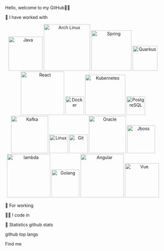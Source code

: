 Hello, welcome to my GitHub👋🎉
							   

🌱 I have worked with


<p align="center">
  <img src="https://www.vectorlogo.zone/logos/java/java-ar21.svg" width="110" alt="Java" />
  <img src="https://archlinux.org/static/logos/archlinux-logo-dark-scalable.svg" width="150" alt="Arch Linux" />
  <img src="https://upload.wikimedia.org/wikipedia/commons/4/44/Spring_Framework_Logo_2018.svg" width="130" alt="Spring" />
  <img src="https://natancode.com/wp-content/uploads/2024/03/quarkus-logo.png" width="80" alt="Quarkus" />
 <img src="https://images.icon-icons.com/2699/PNG/512/reactjs_logo_icon_170805.png" width="140" alt="React" /> 
  <img src="https://cdn.jsdelivr.net/gh/devicons/devicon/icons/docker/docker-original.svg" width="60" alt="Docker" />
  <img src="https://camo.githubusercontent.com/9c0c26d6cba1657a95cbe34462bfb13e05e87e4972c4630e0c90e2932cb61492/68747470733a2f2f7777772e766563746f726c6f676f2e7a6f6e652f6c6f676f732f6b756265726e657465732f6b756265726e657465732d617232312e737667" width="130" alt="Kubernetes" />
  <img src="https://cdn.jsdelivr.net/gh/devicons/devicon/icons/postgresql/postgresql-original.svg" width="60" alt="PostgreSQL" />
  <img src="https://camo.githubusercontent.com/5ef4f0f2e2396d358efe71fc497c5e54f8e70606c272d217c99adb5f9afa8f54/68747470733a2f2f7777772e766563746f726c6f676f2e7a6f6e652f6c6f676f732f6170616368655f6b61666b612f6170616368655f6b61666b612d617232312e737667" width="120" alt="Kafka" />
  <img src="https://upload.wikimedia.org/wikipedia/commons/a/af/Tux.png" width="60" alt="Linux" />
  <img src="https://cdn.jsdelivr.net/gh/devicons/devicon/icons/git/git-original.svg" width="60" alt="Git" />
  <img src="https://upload.wikimedia.org/wikipedia/commons/5/50/Oracle_logo.svg" width="120" alt="Oracle" />
  <img src="https://upload.wikimedia.org/wikipedia/commons/9/95/JBoss_logo.svg" width="90" alt="Jboss" />
  <img src="https://www.unimedia.tech/wp-content/uploads/2023/11/AWS-Lambda-e1701195645609.png" width="140" alt="lambda" />
  <img src="https://go.dev/blog/go-brand/Go-Logo/SVG/Go-Logo_Blue.svg" width="90" alt="Golang" />
  <img src="https://upload.wikimedia.org/wikipedia/commons/c/ca/AngularJS_logo.svg" width="140" alt="Angular" />
  <img src="https://www.sphereinc.com/wp-content/uploads/2021/10/vue.webp" width="110" alt="Vue" />
</p>


📅 For working


👷‍♂️ I code in
 

🎯 Statistics
github stats

github top langs

Find me
   